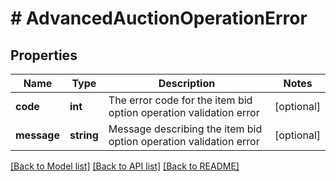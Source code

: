 # # AdvancedAuctionOperationError

## Properties

Name | Type | Description | Notes
------------ | ------------- | ------------- | -------------
**code** | **int** | The error code for the item bid option operation validation error | [optional]
**message** | **string** | Message describing the item bid option operation validation error | [optional]

[[Back to Model list]](../../README.md#models) [[Back to API list]](../../README.md#endpoints) [[Back to README]](../../README.md)
